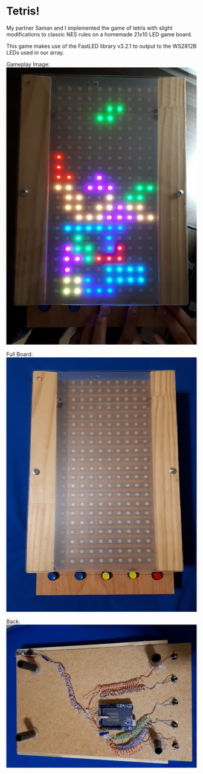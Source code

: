 # Tetris!

My partner Saman and I implemented the game of tetris with slight modifications to classic NES rules on a homemade 21x10 LED game board.

This game makes use of the FastLED library v3.2.1 to output to the WS2812B LEDs used in our array.

Gameplay Image:
![Gameplay Image](https://github.com/KevJain/Tetris-Arduino/blob/master/Images/Gameplay1.jpg)

Full Board:
![Board](https://github.com/KevJain/Tetris-Arduino/blob/master/Images/Board.jpg)

Back:
![Back](https://github.com/KevJain/Tetris-Arduino/blob/master/Images/Back.jpg)

